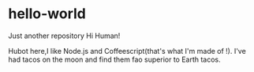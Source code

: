 # hello-world
Just another repository
Hi Human!

Hubot here,I like Node.js and Coffeescript(that's what I'm made of !).
I've had tacos on the moon and find them fao superior to Earth tacos.
